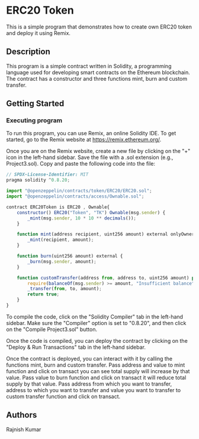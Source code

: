# ERC20 Token

This is a simple program that demonstrates how to create own ERC20 token and deploy it using Remix.

## Description

This program is a simple contract written in Solidity, a programming language used for developing smart contracts on the Ethereum blockchain. The contract has a constructor and three functions mint, burn and custom transfer.
## Getting Started

### Executing program

To run this program, you can use Remix, an online Solidity IDE. To get started, go to the Remix website at https://remix.ethereum.org/.

Once you are on the Remix website, create a new file by clicking on the "+" icon in the left-hand sidebar. Save the file with a .sol extension (e.g., Project3.sol). Copy and paste the following code into the file:

```javascript
// SPDX-License-Identifier: MIT
pragma solidity ^0.8.20;

import "@openzeppelin/contracts/token/ERC20/ERC20.sol";
import "@openzeppelin/contracts/access/Ownable.sol";

contract ERC20Token is ERC20 , Ownable{
    constructor() ERC20("Token", "TK") Ownable(msg.sender) {
        _mint(msg.sender, 10 * 10 ** decimals()); 
    }

    function mint(address recipient, uint256 amount) external onlyOwner {
        _mint(recipient, amount);
    }

    function burn(uint256 amount) external {
        _burn(msg.sender, amount);
    }

    function customTransfer(address from, address to, uint256 amount) public returns (bool) {
        require(balanceOf(msg.sender) >= amount, "Insufficient balance");
        _transfer(from, to, amount);
        return true;
    }
}
```

To compile the code, click on the "Solidity Compiler" tab in the left-hand sidebar. Make sure the "Compiler" option is set to "0.8.20", and then click on the "Compile Project3.sol" button.

Once the code is compiled, you can deploy the contract by clicking on the "Deploy & Run Transactions" tab in the left-hand sidebar.

Once the contract is deployed, you can interact with it by calling the functions mint, burn and custom transfer. Pass address and value to mint function and click on transact you can see total supply will increase by that value.
Pass value to burn function and click on transact it will reduce total supply by that value.
Pass address from which you want to transfer, address to which you want to transfer and value you want to transfer to custom transfer function and click on transact.

## Authors
Rajnish Kumar
